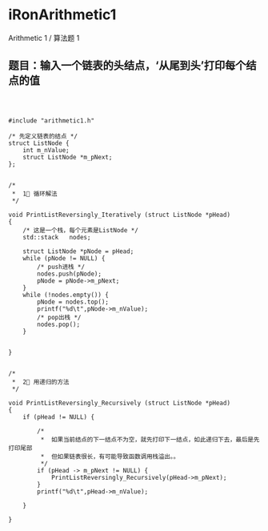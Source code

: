# iRonArithmetic1
Arithmetic 1 / 算法题 1

## 题目：输入一个链表的头结点，‘从尾到头’打印每个结点的值 
<pre><code>


#include "arithmetic1.h"

/* 先定义链表的结点 */
struct ListNode {
    int m_nValue;
    struct ListNode *m_pNext;
};


/*
 *  1⃣️ 循环解法
 */

void PrintListReversingly_Iteratively (struct ListNode *pHead)
{
    /* 这是一个栈，每个元素是ListNode */
    std::stack <ListNode *>  nodes;
    
    struct ListNode *pNode = pHead;
    while (pNode != NULL) {
        /* push进栈 */
        nodes.push(pNode);
        pNode = pNode->m_pNext;
    }
    while (!nodes.empty()) {
        pNode = nodes.top();
        printf("%d\t",pNode->m_nValue);
        /* pop出栈 */
        nodes.pop();
    }
    
    
}


/*
 *  2⃣️ 用递归的方法
 */

void PrintListReversingly_Recursively (struct ListNode *pHead)
{
    if (pHead != NULL) {
        
        /*
         *  如果当前结点的下一结点不为空，就先打印下一结点，如此递归下去，最后是先打印尾部
         *  但如果链表很长，有可能导致函数调用栈溢出。。
         */
        if (pHead -> m_pNext != NULL) {
            PrintListReversingly_Recursively(pHead->m_pNext);
        }
        printf("%d\t",pHead->m_nValue);
        
    }
    
}

</code></pre>
